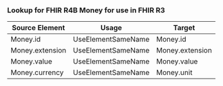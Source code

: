 ### Lookup for FHIR R4B Money for use in FHIR R3

| Source Element | Usage | Target |
| -------------- | ----- | ------ |
| Money.id | UseElementSameName | Money.id |
| Money.extension | UseElementSameName | Money.extension |
| Money.value | UseElementSameName | Money.value |
| Money.currency | UseElementSameName | Money.unit |
